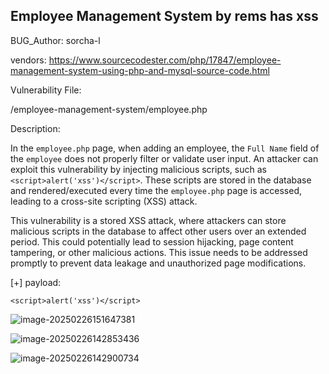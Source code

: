 ## Employee Management System by rems has xss

BUG_Author: sorcha-l

vendors: https://www.sourcecodester.com/php/17847/employee-management-system-using-php-and-mysql-source-code.html

Vulnerability File: 

/employee-management-system/employee.php

Description:

In the `employee.php` page, when adding an employee, the `Full Name` field of the `employee` does not properly filter or validate user input. An attacker can exploit this vulnerability by injecting malicious scripts, such as `<script>alert('xss')</script>`. These scripts are stored in the database and rendered/executed every time the `employee.php` page is accessed, leading to a cross-site scripting (XSS) attack.

This vulnerability is a stored XSS attack, where attackers can store malicious scripts in the database to affect other users over an extended period. This could potentially lead to session hijacking, page content tampering, or other malicious actions. This issue needs to be addressed promptly to prevent data leakage and unauthorized page modifications.

[+] payload:

```
<script>alert('xss')</script>
```

![image-20250226151647381](C:\Users\11023\AppData\Roaming\Typora\typora-user-images\image-20250226151647381.png)

![image-20250226142853436](C:\Users\11023\AppData\Roaming\Typora\typora-user-images\image-20250226142853436.png)

![image-20250226142900734](C:\Users\11023\AppData\Roaming\Typora\typora-user-images\image-20250226142900734.png)